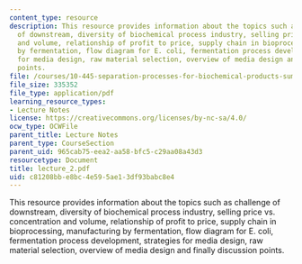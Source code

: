 ```yaml
---
content_type: resource
description: This resource provides information about the topics such as challenge
  of downstream, diversity of biochemical process industry, selling price vs. concentration
  and volume, relationship of profit to price, supply chain in bioprocessing, manufacturing
  by fermentation, flow diagram for E. coli, fermentation process development, strategies
  for media design, raw material selection, overview of media design and finally discussion
  points.
file: /courses/10-445-separation-processes-for-biochemical-products-summer-2005/c81208bbe8bc4e595ae13df93babc8e4_lecture_2.pdf
file_size: 335352
file_type: application/pdf
learning_resource_types:
- Lecture Notes
license: https://creativecommons.org/licenses/by-nc-sa/4.0/
ocw_type: OCWFile
parent_title: Lecture Notes
parent_type: CourseSection
parent_uid: 965cab75-eea2-aa58-bfc5-c29aa08a43d3
resourcetype: Document
title: lecture_2.pdf
uid: c81208bb-e8bc-4e59-5ae1-3df93babc8e4
---
```

This resource provides information about the topics such as challenge of downstream, diversity of biochemical process industry, selling price vs. concentration and volume, relationship of profit to price, supply chain in bioprocessing, manufacturing by fermentation, flow diagram for E. coli, fermentation process development, strategies for media design, raw material selection, overview of media design and finally discussion points.
